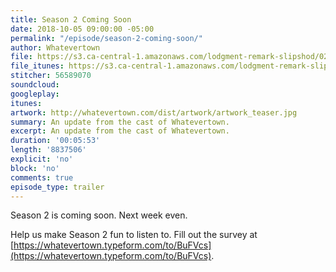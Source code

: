```yaml
---
title: Season 2 Coming Soon
date: 2018-10-05 09:00:00 -05:00
permalink: "/episode/season-2-coming-soon/"
author: Whatevertown
file: https://s3.ca-central-1.amazonaws.com/lodgment-remark-slipshod/0200.mp3
file_itunes: https://s3.ca-central-1.amazonaws.com/lodgment-remark-slipshod/0200.m4a
stitcher: 56589070
soundcloud: 
googleplay: 
itunes: 
artwork: http://whatevertown.com/dist/artwork/artwork_teaser.jpg
summary: An update from the cast of Whatevertown.
excerpt: An update from the cast of Whatevertown.
duration: '00:05:53'
length: '8837506'
explicit: 'no'
block: 'no'
comments: true
episode_type: trailer
---
```


Season 2 is coming soon. Next week even.

Help us make Season 2 fun to listen to. Fill out the survey at [https://whatevertown.typeform.com/to/BuFVcs](https://whatevertown.typeform.com/to/BuFVcs).
